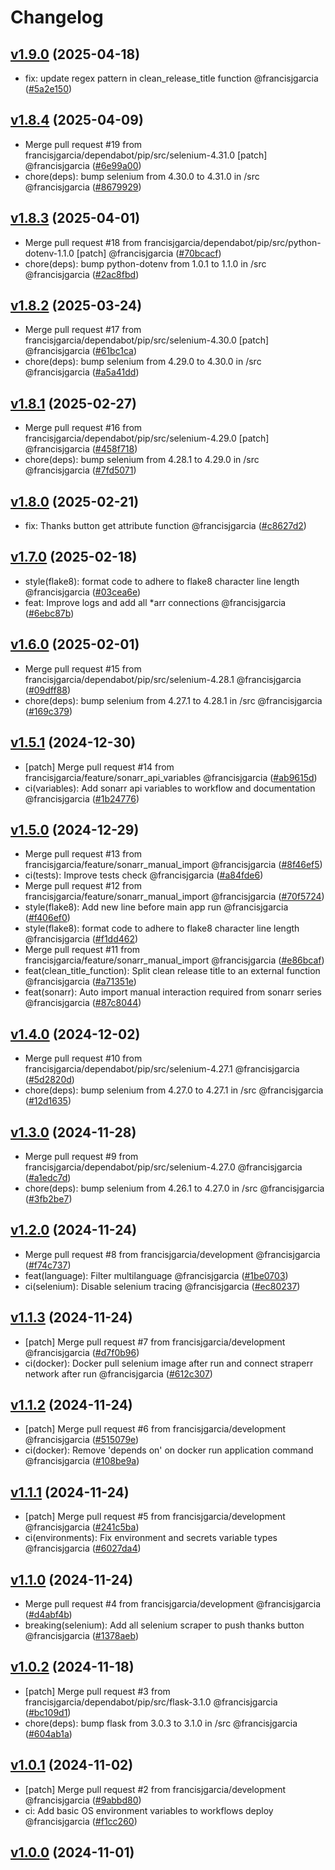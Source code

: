 # Changelog

## [v1.9.0](https://github.com/francisjgarcia/straperr/releases/v1.9.0) (2025-04-18)
* fix: update regex pattern in clean_release_title function @francisjgarcia ([#5a2e150](https://github.com/francisjgarcia/straperr/commit/5a2e15029f1046f30bcc0e9b04d7835f051a8bb8))


## [v1.8.4](https://github.com/francisjgarcia/straperr/releases/v1.8.4) (2025-04-09)
* Merge pull request #19 from francisjgarcia/dependabot/pip/src/selenium-4.31.0 [patch] @francisjgarcia ([#6e99a00](https://github.com/francisjgarcia/straperr/commit/6e99a001b698fdc1da21853a876ecaabe7e8dcd4))
* chore(deps): bump selenium from 4.30.0 to 4.31.0 in /src @francisjgarcia ([#8679929](https://github.com/francisjgarcia/straperr/commit/867992929b81390787eb9725a33683f627fbeb49))


## [v1.8.3](https://github.com/francisjgarcia/straperr/releases/v1.8.3) (2025-04-01)
* Merge pull request #18 from francisjgarcia/dependabot/pip/src/python-dotenv-1.1.0 [patch] @francisjgarcia ([#70bcacf](https://github.com/francisjgarcia/straperr/commit/70bcacf7a01a8ec986401deab055ee5642c379d5))
* chore(deps): bump python-dotenv from 1.0.1 to 1.1.0 in /src @francisjgarcia ([#2ac8fbd](https://github.com/francisjgarcia/straperr/commit/2ac8fbd073d7d487ebd460afe069240b68712b70))


## [v1.8.2](https://github.com/francisjgarcia/straperr/releases/v1.8.2) (2025-03-24)
* Merge pull request #17 from francisjgarcia/dependabot/pip/src/selenium-4.30.0 [patch] @francisjgarcia ([#61bc1ca](https://github.com/francisjgarcia/straperr/commit/61bc1cac1af18e24904ba4056a8e3d89b0b8e71b))
* chore(deps): bump selenium from 4.29.0 to 4.30.0 in /src @francisjgarcia ([#a5a41dd](https://github.com/francisjgarcia/straperr/commit/a5a41dd32c45262eea3a5080e886fa18a7f1ad23))


## [v1.8.1](https://github.com/francisjgarcia/straperr/releases/v1.8.1) (2025-02-27)
* Merge pull request #16 from francisjgarcia/dependabot/pip/src/selenium-4.29.0 [patch] @francisjgarcia ([#458f718](https://github.com/francisjgarcia/straperr/commit/458f71877436b1f654af78da7f68129b0a2d3473))
* chore(deps): bump selenium from 4.28.1 to 4.29.0 in /src @francisjgarcia ([#7fd5071](https://github.com/francisjgarcia/straperr/commit/7fd5071e68f9fcbf2daa438c19364ca2eafd5592))


## [v1.8.0](https://github.com/francisjgarcia/straperr/releases/v1.8.0) (2025-02-21)
* fix: Thanks button get attribute function @francisjgarcia ([#c8627d2](https://github.com/francisjgarcia/straperr/commit/c8627d2967a86a3f2b76bf485d9418ac4403c2d6))


## [v1.7.0](https://github.com/francisjgarcia/straperr/releases/v1.7.0) (2025-02-18)
* style(flake8): format code to adhere to flake8 character line length @francisjgarcia ([#03cea6e](https://github.com/francisjgarcia/straperr/commit/03cea6ed38d51344eabb69c1f0ff9c0a0f75abca))
* feat: Improve logs and add all *arr connections @francisjgarcia ([#6ebc87b](https://github.com/francisjgarcia/straperr/commit/6ebc87b755a3d36642a62fe40da7a0aa034a481c))


## [v1.6.0](https://github.com/francisjgarcia/straperr/releases/v1.6.0) (2025-02-01)
* Merge pull request #15 from francisjgarcia/dependabot/pip/src/selenium-4.28.1 @francisjgarcia ([#09dff88](https://github.com/francisjgarcia/straperr/commit/09dff88e62cb85ca9a36369f51e50e384a327ebc))
* chore(deps): bump selenium from 4.27.1 to 4.28.1 in /src @francisjgarcia ([#169c379](https://github.com/francisjgarcia/straperr/commit/169c37903ab1ebfb10d961e2698e83612aa91a1a))


## [v1.5.1](https://github.com/francisjgarcia/straperr/releases/v1.5.1) (2024-12-30)
* [patch] Merge pull request #14 from francisjgarcia/feature/sonarr_api_variables @francisjgarcia ([#ab9615d](https://github.com/francisjgarcia/straperr/commit/ab9615d3a87f06858507d4472f0f917fc1182b13))
* ci(variables): Add sonarr api variables to workflow and documentation @francisjgarcia ([#1b24776](https://github.com/francisjgarcia/straperr/commit/1b24776b997af77a46ed69d92c6f2e742297ae4a))


## [v1.5.0](https://github.com/francisjgarcia/straperr/releases/v1.5.0) (2024-12-29)
* Merge pull request #13 from francisjgarcia/feature/sonarr_manual_import @francisjgarcia ([#8f46ef5](https://github.com/francisjgarcia/straperr/commit/8f46ef502335b1027269b69d0f9820d96779e93d))
* ci(tests): Improve tests check @francisjgarcia ([#a84fde6](https://github.com/francisjgarcia/straperr/commit/a84fde612e2ab9d6bd97757dc73c2fdf16da15d8))
* Merge pull request #12 from francisjgarcia/feature/sonarr_manual_import @francisjgarcia ([#70f5724](https://github.com/francisjgarcia/straperr/commit/70f57242b69efed8b18393247089c5803e9729e7))
* style(flake8): Add new line before main app run @francisjgarcia ([#f406ef0](https://github.com/francisjgarcia/straperr/commit/f406ef0e8cdb9dac848de49c9febd4045d18b1bd))
* style(flake8): format code to adhere to flake8 character line length @francisjgarcia ([#f1dd462](https://github.com/francisjgarcia/straperr/commit/f1dd46221acb099506f1b01f28925bbcff744b59))
* Merge pull request #11 from francisjgarcia/feature/sonarr_manual_import @francisjgarcia ([#e86bcaf](https://github.com/francisjgarcia/straperr/commit/e86bcafb0f9166c9ecf41e5510d2f0bf38ba8925))
* feat(clean_title_function): Split clean release title to an external function @francisjgarcia ([#a71351e](https://github.com/francisjgarcia/straperr/commit/a71351e8f2e8eb4f23d3cc981bc16e33f5a2b532))
* feat(sonarr): Auto import manual interaction required from sonarr series @francisjgarcia ([#87c8044](https://github.com/francisjgarcia/straperr/commit/87c804418b5457be20f660a427fcc5fc48ed6b75))


## [v1.4.0](https://github.com/francisjgarcia/straperr/releases/v1.4.0) (2024-12-02)
* Merge pull request #10 from francisjgarcia/dependabot/pip/src/selenium-4.27.1 @francisjgarcia ([#5d2820d](https://github.com/francisjgarcia/straperr/commit/5d2820d42b66219d1fd134d98cd5e0860ba7163d))
* chore(deps): bump selenium from 4.27.0 to 4.27.1 in /src @francisjgarcia ([#12d1635](https://github.com/francisjgarcia/straperr/commit/12d1635c7cfcf2f7985fe495f943bd2468d08a17))


## [v1.3.0](https://github.com/francisjgarcia/straperr/releases/v1.3.0) (2024-11-28)
* Merge pull request #9 from francisjgarcia/dependabot/pip/src/selenium-4.27.0 @francisjgarcia ([#a1edc7d](https://github.com/francisjgarcia/straperr/commit/a1edc7d2e7bde58a8a3d0cfe9bb9a9ec19542a2a))
* chore(deps): bump selenium from 4.26.1 to 4.27.0 in /src @francisjgarcia ([#3fb2be7](https://github.com/francisjgarcia/straperr/commit/3fb2be794fad01a88e642e626aa0ecd56abc114f))


## [v1.2.0](https://github.com/francisjgarcia/straperr/releases/v1.2.0) (2024-11-24)
* Merge pull request #8 from francisjgarcia/development @francisjgarcia ([#f74c737](https://github.com/francisjgarcia/straperr/commit/f74c737c21017ec11bb53bb0ae6131c5af6e7b25))
* feat(language): Filter multilanguage @francisjgarcia ([#1be0703](https://github.com/francisjgarcia/straperr/commit/1be0703a9dc89621ff5c97422e82d5854fd9bf34))
* ci(selenium): Disable selenium tracing @francisjgarcia ([#ec80237](https://github.com/francisjgarcia/straperr/commit/ec8023716f008e5a96b717d9eb42621ce58f7ccf))


## [v1.1.3](https://github.com/francisjgarcia/straperr/releases/v1.1.3) (2024-11-24)
* [patch] Merge pull request #7 from francisjgarcia/development @francisjgarcia ([#d7f0b96](https://github.com/francisjgarcia/straperr/commit/d7f0b96e1034ea25ab2546ed7cacb7a1f0c713ee))
* ci(docker): Docker pull selenium image after run and connect straperr network after run @francisjgarcia ([#612c307](https://github.com/francisjgarcia/straperr/commit/612c3070e2594a3bbd7400fd98426138d0664460))


## [v1.1.2](https://github.com/francisjgarcia/straperr/releases/v1.1.2) (2024-11-24)
* [patch] Merge pull request #6 from francisjgarcia/development @francisjgarcia ([#515079e](https://github.com/francisjgarcia/straperr/commit/515079e8be3b0410953040a7184fe8a717e3c55e))
* ci(docker): Remove 'depends on' on docker run application command @francisjgarcia ([#108be9a](https://github.com/francisjgarcia/straperr/commit/108be9ace90ae7492e51c10679f875d1acc7066e))


## [v1.1.1](https://github.com/francisjgarcia/straperr/releases/v1.1.1) (2024-11-24)
* [patch] Merge pull request #5 from francisjgarcia/development @francisjgarcia ([#241c5ba](https://github.com/francisjgarcia/straperr/commit/241c5bab9b53055c6c8b732b8b8393e53bdc4905))
* ci(environments): Fix environment and secrets variable types @francisjgarcia ([#6027da4](https://github.com/francisjgarcia/straperr/commit/6027da4184102db118821b06b0eed205a34f56b5))


## [v1.1.0](https://github.com/francisjgarcia/straperr/releases/v1.1.0) (2024-11-24)
* Merge pull request #4 from francisjgarcia/development @francisjgarcia ([#d4abf4b](https://github.com/francisjgarcia/straperr/commit/d4abf4b386ab2ef0d8a95b727098a02534ac3dd3))
* breaking(selenium): Add all selenium scraper to push thanks button @francisjgarcia ([#1378aeb](https://github.com/francisjgarcia/straperr/commit/1378aebd20f6f00cd871c3d03dcdf38e9bdb6ea9))


## [v1.0.2](https://github.com/francisjgarcia/straperr/releases/v1.0.2) (2024-11-18)
* [patch] Merge pull request #3 from francisjgarcia/dependabot/pip/src/flask-3.1.0 @francisjgarcia ([#bc109d1](https://github.com/francisjgarcia/straperr/commit/bc109d13cc6e5dad415720d12cbdb51b320ca567))
* chore(deps): bump flask from 3.0.3 to 3.1.0 in /src @francisjgarcia ([#604ab1a](https://github.com/francisjgarcia/straperr/commit/604ab1a7123ebe3b70033594b1919b0db4a3c0c5))


## [v1.0.1](https://github.com/francisjgarcia/straperr/releases/v1.0.1) (2024-11-02)
* [patch] Merge pull request #2 from francisjgarcia/development @francisjgarcia ([#9abbd80](https://github.com/francisjgarcia/straperr/commit/9abbd80bfbabf83f832f931fbd849b4a5ad7f313))
* ci: Add basic OS environment variables to workflows deploy @francisjgarcia ([#f1cc260](https://github.com/francisjgarcia/straperr/commit/f1cc260b48b7183465a7523cf84af0fc8eb1f853))


## [v1.0.0](https://github.com/francisjgarcia/straperr/releases/v1.0.0) (2024-11-01)
